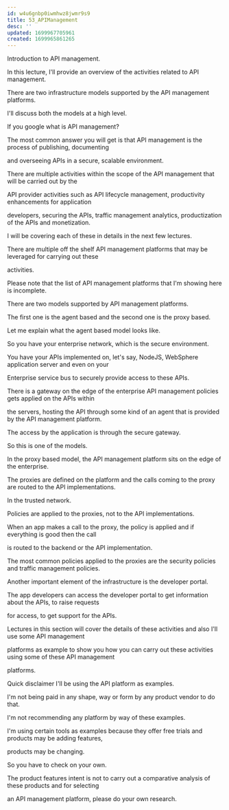 ```yaml
---
id: w4u6gnbp0iwmhwz8jwmr9s9
title: 53_APIManagement
desc: ''
updated: 1699967705961
created: 1699965861265
---
```

Introduction to API management.

In this lecture, I'll provide an overview of the activities related to API management.

There are two infrastructure models supported by the API management platforms.

I'll discuss both the models at a high level.

If you google what is API management?

The most common answer you will get is that API management is the process of publishing, documenting

and overseeing APIs in a secure, scalable environment.

There are multiple activities within the scope of the API management that will be carried out by the

API provider activities such as API lifecycle management, productivity enhancements for application

developers, securing the APIs, traffic management analytics, productization of the APIs and monetization.

I will be covering each of these in details in the next few lectures.

There are multiple off the shelf API management platforms that may be leveraged for carrying out these

activities.

Please note that the list of API management platforms that I'm showing here is incomplete.

There are two models supported by API management platforms.

The first one is the agent based and the second one is the proxy based.

Let me explain what the agent based model looks like.

So you have your enterprise network, which is the secure environment.

You have your APIs implemented on, let's say, NodeJS, WebSphere application server and even on your

Enterprise service bus to securely provide access to these APIs.

There is a gateway on the edge of the enterprise API management policies gets applied on the APIs within

the servers, hosting the API through some kind of an agent that is provided by the API management platform.

The access by the application is through the secure gateway.

So this is one of the models.

In the proxy based model, the API management platform sits on the edge of the enterprise.

The proxies are defined on the platform and the calls coming to the proxy are routed to the API implementations.

In the trusted network.

Policies are applied to the proxies, not to the API implementations.

When an app makes a call to the proxy, the policy is applied and if everything is good then the call

is routed to the backend or the API implementation.

The most common policies applied to the proxies are the security policies and traffic management policies.

Another important element of the infrastructure is the developer portal.

The app developers can access the developer portal to get information about the APIs, to raise requests

for access, to get support for the APIs.

Lectures in this section will cover the details of these activities and also I'll use some API management

platforms as example to show you how you can carry out these activities using some of these API management

platforms.

Quick disclaimer I'll be using the API platform as examples.

I'm not being paid in any shape, way or form by any product vendor to do that.

I'm not recommending any platform by way of these examples.

I'm using certain tools as examples because they offer free trials and products may be adding features,

products may be changing.

So you have to check on your own.

The product features intent is not to carry out a comparative analysis of these products and for selecting

an API management platform, please do your own research.